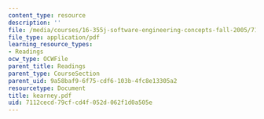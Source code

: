 ```yaml
---
content_type: resource
description: ''
file: /media/courses/16-355j-software-engineering-concepts-fall-2005/7112cecd79cfcd4f052d062f1d0a505e_kearney.pdf
file_type: application/pdf
learning_resource_types:
- Readings
ocw_type: OCWFile
parent_title: Readings
parent_type: CourseSection
parent_uid: 9a58baf9-6f75-cdf6-103b-4fc8e13305a2
resourcetype: Document
title: kearney.pdf
uid: 7112cecd-79cf-cd4f-052d-062f1d0a505e
---
```

